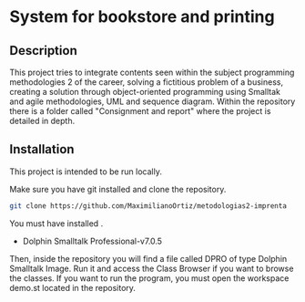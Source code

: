 # System for bookstore and printing

## Description

This project tries to integrate contents seen within the subject programming methodologies 2 of the career, solving a fictitious problem of a business, creating a solution through object-oriented programming using Smalltak and agile methodologies, UML and sequence diagram.
Within the repository there is a folder called "Consignment and report" where the project is detailed in depth.

## Installation

This project is intended to be run locally.

Make sure you have git installed and clone the repository.
```bash
git clone https://github.com/MaximilianoOrtiz/metodologias2-imprenta
```
You must have installed .
* Dolphin Smalltalk Professional-v7.0.5

Then, inside the repository you will find a file called DPRO of type Dolphin Smalltalk Image. Run it and access the Class Browser if you want to browse the classes.
If you want to run the program, you must open the workspace demo.st located in the repository.
 
